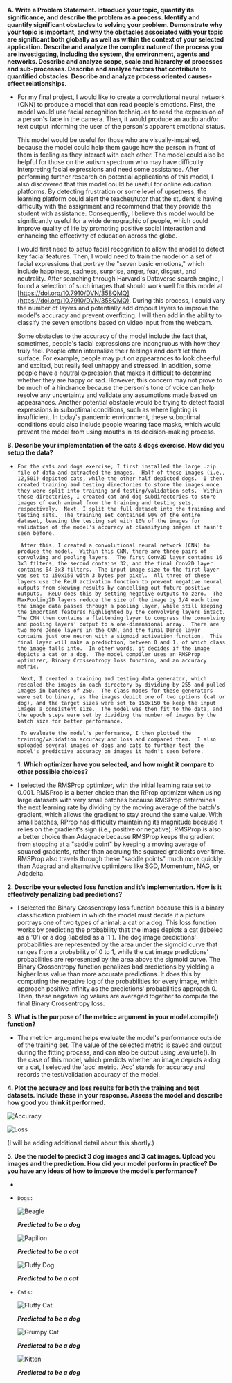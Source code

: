 **A. Write a Problem Statement.  Introduce your topic, quantify its significance, and describe the problem as a process.  Identify and quantify significant obstacles to solving your problem.  Demonstrate why your topic is important, and why the obstacles associated with your topic are significant both globally as well as within the context of your selected application. Describe and analyze the complex nature of the process you are investigating, including the system, the environment, agents and networks. Describe and analyze scope, scale and hierarchy of processes and sub-processes. Describe and analyze factors that contribute to quantified obstacles.  Describe and analyze process oriented causes-effect relationships.**
*   For my final project, I would like to create a convolutional neural network (CNN) to produce a model that can read people's emotions.  First, the model would use facial recognition techniques to read the expression of a person's face in the camera.  Then, it would produce an audio and/or text output informing the user of the person's apparent emotional status.  

    This model would be useful for those who are visually-impaired, because the model could help them gauge how the person in front of them is feeling as they interact with each other.  The model could also be helpful for those on the autism spectrum who may have difficulty interpreting facial expressions and need some assistance.  After performing further research on potential applications of this model, I also discovered that this model could be useful for online education platforms.  By detecting frustration or some level of upsetness, the learning platform could alert the teacher/tutor that the student is having difficulty with the assignment and recommend that they provide the student with assistance.  Consequently, I believe this model would be significantly useful for a wide demographic of people, which could improve quality of life by promoting positive social interaction and enhancing the effectivity of education across the globe.
    
    I would first need to setup facial recognition to allow the model to detect key facial features.  Then, I would need to train the model on a set of facial expressions that portray the "seven basic emotions," which include happiness, sadness, surprise, anger, fear, disgust, and neutrality.  After searching through Harvard's Dataverse search engine, I found a selection of such images that should work well for this model at [https://doi.org/10.7910/DVN/358QMQ](https://doi.org/10.7910/DVN/358QMQ).  During this process, I could vary the number of layers and potentially add dropout layers to improve the model's accuracy and prevent overfitting.  I will then add in the ability to classify the seven emotions based on video input from the webcam.
    
    Some obstacles to the accuracy of the model include the fact that, sometimes, people's facial expressions are incongruous with how they truly feel.  People often internalize their feelings and don't let them surface.  For example, people may put on appearances to look cheerful and excited, but really feel unhappy and stressed.  In addition, some people have a neutral expression that makes it difficult to determine whether they are happy or sad.  However, this concern may not prove to be much of a hindrance because the person's tone of voice can help resolve any uncertainty and validate any assumptions made based on appearances.  Another potential obstacle would be trying to detect facial expressions in suboptimal conditions, such as where lighting is insufficient.  In today's pandemic environment, these suboptimal conditions could also include people wearing face masks, which would prevent the model from using mouths in its decision-making process.

**B. Describe your implementation of the cats & dogs exercise.  How did you setup the data?**

*     For the cats and dogs exercise, I first installed the large .zip file of data and extracted the images.  Half of these images (i.e., 12,501) depicted cats, while the other half depicted dogs.  I then created training and testing directories to store the images once they were split into training and testing/validation sets.  Within these directories, I created cat and dog subdirectories to store images of each animal from the training and testing sets, respectively.  Next, I split the full dataset into the training and testing sets.  The training set contained 90% of the entire dataset, leaving the testing set with 10% of the images for validation of the model's accuracy at classifying images it hasn't seen before.  

       After this, I created a convolutional neural network (CNN) to produce the model.  Within this CNN, there are three pairs of convolving and pooling layers.  The first Conv2D layer contains 16 3x3 filters, the second contains 32, and the final Conv2D layer contains 64 3x3 filters.  The input image size to the first layer was set to 150x150 with 3 bytes per pixel.  All three of these layers use the ReLU activation function to prevent negative neural outputs from skewing results by cancelling out future positive outputs.  ReLU does this by setting negative outputs to zero.  The MaxPooling2D layers reduce the size of the image by 1/4 each time the image data passes through a pooling layer, while still keeping the important features highlighted by the convolving layers intact.  The CNN then contains a flattening layer to compress the convolving and pooling layers' output to a one-dimensional array.  There are two more Dense layers in the CNN, and the final Dense layer contains just one neuron with a sigmoid activation function.  This final layer will make a prediction, between 0 and 1, of which class the image falls into.  In other words, it decides if the image depicts a cat or a dog.  The model compiler uses an RMSProp optimizer, Binary Crossentropy loss function, and an accuracy metric.
       
       Next, I created a training and testing data generator, which rescaled the images in each directory by dividing by 255 and pulled images in batches of 250.  The class modes for these generators were set to binary, as the images depict one of two options (cat or dog), and the target sizes were set to 150x150 to keep the input images a consistent size.  The model was then fit to the data, and the epoch steps were set by dividing the number of images by the batch size for better performance.
       
       To evaluate the model's performance, I then plotted the training/validation accuracy and loss and compared them.  I also uploaded several images of dogs and cats to further test the model's predictive accuracy on images it hadn't seen before.
   
   **1. Which optimizer have you selected, and how might it compare to other possible choices?**
    
*    I selected the RMSProp optimizer, with the initial learning rate set to 0.001.  RMSProp is a better choice than the RProp optimizer when using large datasets with very small batches because RMSProp determines the next learning rate by dividing by the moving average of the batch's gradient, which allows the gradient to stay around the same value.  With small batches, RProp has difficulty maintaining its magnitude because it relies on the gradient's sign (i.e., positive or negative).  RMSProp is also a better choice than Adagrade because RMSProp keeps the gradient from stopping at a "saddle point" by keeping a moving average of squared gradients, rather than accruing the squared gradients over time.  RMSProp also travels through these "saddle points" much more quickly than Adagrad and alternative optimizers like SGD, Momentum, NAG, or Adadelta.
    
   **2. Describe your selected loss function and it’s implementation.  How is it effectively penalizing bad predictions?**
    
*    I selected the Binary Crossentropy loss function because this is a binary classification problem in which the model must decide if a picture portrays one of two types of animal: a cat or a dog.  This loss function works by predicting the probability that the image depicts a cat (labeled as a '0') or a dog (labeled as a '1').  The dog image predictions' probabilities are represented by the area under the sigmoid curve that ranges from a probability of 0 to 1, while the cat image predictions' probabilities are represented by the area above the sigmoid curve.  The Binary Crossentropy function penalizes bad predictions by yielding a higher loss value than more accurate predictions.  It does this by computing the negative log of the probabilities for every image, which approach positive infinity as the predictions' probabilities approach 0.  Then, these negative log values are averaged together to compute the final Binary Crossentropy loss.            
    
   **3. What is the purpose of the metric= argument in your model.compile() function?**
   
*    The metric= argument helps evaluate the model's performance outside of the training set.  The value of the selected metric is saved and output during the fitting process, and can also be output using .evaluate().  In the case of this model, which predicts whether an image depicts a dog or a cat, I selected the 'acc' metric.  'Acc' stands for accuracy and records the test/validation accuracy of the model.
   
   **4. Plot the accuracy and loss results for both the training and test datasets.  Include these in your response.  Assess the model and describe how good you think it performed.**
    
   ![Accuracy](CatsDogsAccuracy.png)
    
   ![Loss](CatsDogsLoss.png)
    
   (I will be adding additional detail about this shortly.)
    
   **5. Use the model to predict 3 dog images and 3 cat images.  Upload you images and the prediction.  How did your model perform in practice?  Do you have any ideas of how to improve the model’s performance?**
   
*      
   
*     Dogs:
    
   ![Beagle](Beagle.jpg)
   
   ***Predicted to be a dog***
    
   ![Papillon](Papillon.jpg)
    
   ***Predicted to be a cat***
    
   ![Fluffy Dog](fluffydog.jpg)
    
   ***Predicted to be a cat***
    
*     Cats:
    
   ![Fluffy Cat](fluffycat.jpg)
   
   ***Predicted to be a dog***
    
   ![Grumpy Cat](grumpycat.jpg)
   
   ***Predicted to be a dog***
   
   ![Kitten](kitten.jpg)
   
   ***Predicted to be a dog***
